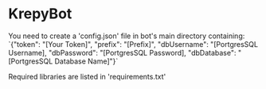 # KrepyBot

<p>You need to create a 'config.json' file in bot's main directory containing:<br />
`{"token": "[Your Token]", "prefix": "[Prefix]", "dbUsername": "[PortgresSQL Username], "dbPassword": "[PortgresSQL Password], "dbDatabase": "[PortgresSQL Database Name]"}`</p>

<p>Required libraries are listed in 'requirements.txt'</p>
